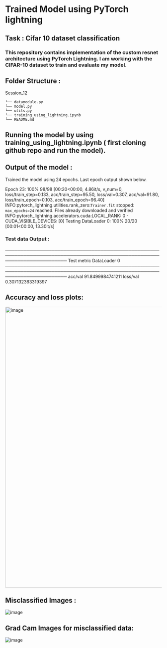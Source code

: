 # Trained Model using PyTorch lightning

## Task : Cifar 10 dataset classification 

### This repository contains implementation of the custom resnet architecture using PyTorch Lightning. I am working with the CIFAR-10 dataset to train and evaluate my model.

## Folder Structure :

Session_12

```
└── datamodule.py
└── model.py
└── utils.py
└── training_using_lightning.ipynb
└── README.md
```
## Running the model by using training_using_lightning.ipynb ( first cloning github repo and run the model).

## Output of the model :
 
Trained the model using 24 epochs. Last epoch output shown below.

Epoch 23: 100%
98/98 [00:20<00:00, 4.86it/s, v_num=0, loss/train_step=0.133, acc/train_step=95.50, loss/val=0.307, acc/val=91.80, loss/train_epoch=0.103, acc/train_epoch=96.40]
INFO:pytorch_lightning.utilities.rank_zero:`Trainer.fit` stopped: `max_epochs=24` reached.
Files already downloaded and verified
INFO:pytorch_lightning.accelerators.cuda:LOCAL_RANK: 0 - CUDA_VISIBLE_DEVICES: [0]
Testing DataLoader 0: 100%
20/20 [00:01<00:00, 13.30it/s]

### Test data Output : 

────────────────────────────────────────────────────────────────────────────────────────────────────────────────────────
       Test metric             DataLoader 0
────────────────────────────────────────────────────────────────────────────────────────────────────────────────────────
         acc/val             91.8499984741211
        loss/val             0.307132363319397


  ## Accuracy and loss plots:
  
  <img width="900" alt="image" src="https://github.com/sunandhini96/TSAI_ERAV1/assets/63030539/95ac4a71-b874-4bc7-b520-4b4f47d369ad">


## Misclassified Images  :

![image](https://github.com/sunandhini96/TSAI_ERAV1/assets/63030539/1be6a5d3-c8ce-494e-8d36-138b4d99bc18)

## Grad Cam Images for misclassified data: 

![image](https://github.com/sunandhini96/TSAI_ERAV1/assets/63030539/499be2c0-82ca-45e5-a499-677831dfc5ec)












